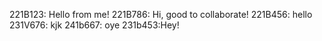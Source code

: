 221B123: Hello from me!
221B786: Hi, good to collaborate!
221B456: hello
231V676: kjk
241b667: oye
231b453:Hey!
